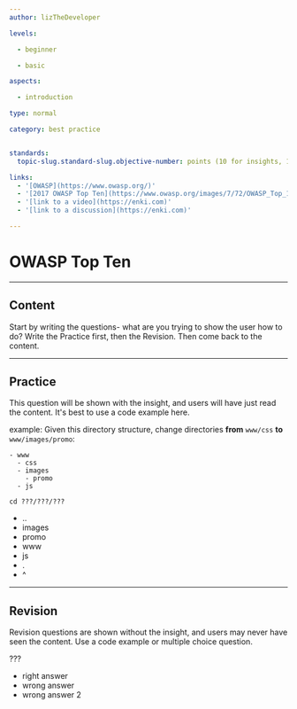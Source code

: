 ```yaml
---
author: lizTheDeveloper

levels:

  - beginner

  - basic

aspects:

  - introduction

type: normal

category: best practice


standards:
  topic-slug.standard-slug.objective-number: points (10 for insights, 1000 for exercises)

links:
  - '[OWASP](https://www.owasp.org/)'
  - '[2017 OWASP Top Ten](https://www.owasp.org/images/7/72/OWASP_Top_10-2017_%28en%29.pdf.pdf)'
  - '[link to a video](https://enki.com)'
  - '[link to a discussion](https://enki.com)'

---
```


# OWASP Top Ten

---
## Content

Start by writing the questions- what are you trying to show the user how to do?
Write the Practice first, then the Revision. Then come back to the content.

---
## Practice

This question will be shown with the insight, and users will have just read the content.
It's best to use a code example here.

example:
Given this directory structure, change directories **from** `www/css` **to** `www/images/promo`:
```
- www
  - css
  - images
    - promo
  - js

```

`cd ???/???/???`

* ..
* images
* promo
* www
* js
* .
* ^

---
## Revision

Revision questions are shown without the insight, and users may never have seen the content. Use a code example or multiple choice question.

???

* right answer
* wrong answer
* wrong answer 2
